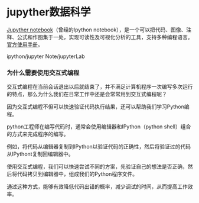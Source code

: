 # jupyther数据科学


[Jupyther notebook](https://github.com/jupyter/notebook)（曾经的Ipython notebook），是一个可以把代码、图像、注释、公式和作图集于一处，实现可读性及可视化分析的工具，支持多种编程语言。[官方使用手册](http://jupyter.readthedocs.io/en/latest/)。

ipython/jupyter Note/jupyterLab

### 为什么需要使用交互式编程

交互式编程在当前会话退出以后就结束了，并不满足计算机程序一次编写多次运行的特点，那么为什么我们在日常工作中还是会常常用到交互式编程呢？

因为交互式编程不但可以快速验证代码执行结果，还可以帮助我们学习Python编程。

python工程师在编写代码时，通常会使用编辑器和IPython（python shell）组合的方式来完成程序的编写。

例如，将代码从编辑器复制到IPython以验证代码的正确性，然后将验证过的代码从IPythont复制回编辑器中。

使用交互式编程，我们可以快速尝试不同的方案，先验证自己的想法是否正确，然后将代码拷贝到编辑器中，组成我们的Python程序文件。

通过这种方式，能够有效降低代码出错的概率，减少调试的时间，从而提高工作效率。

